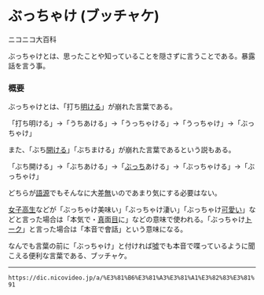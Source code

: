 # ぶっちゃけ (ブッチャケ) 
ニコニコ大百科

ぶっちゃけとは、思ったことや知っていることを隠さずに言うことである。暴露話を言う事。

### 概要

ぶっちゃけとは、「打ち[明ける](あける（明ける／開ける／空ける）)」が崩れた言葉である。

「打ち明ける」→「うちあける」→「うっちゃける」→「うっちゃけ」→「ぶっちゃけ」

また、「ぶち[開ける](あける（明ける／開ける／空ける）)」「ぶちまける」が崩れた言葉であるという説もある。

「ぶち開ける」→「ぶちあける」→「[ぶっち](https://dic.nicovideo.jp/a/%E3%81%B6%E3%81%A3%E3%81%A1)あける」→「ぶっちゃける」→「ぶっちゃけ」

どちらが[語](https://dic.nicovideo.jp/a/%E8%AA%9E)[源](https://dic.nicovideo.jp/a/%E6%BA%90)でもそんなに大差[無](https://dic.nicovideo.jp/a/%E7%84%A1)いのであまり気にする必要はない。

[女子高生](https://dic.nicovideo.jp/a/%E5%A5%B3%E5%AD%90%E9%AB%98%E7%94%9F)などが「ぶっちゃけ美味い」「ぶっちゃけ淒い」「ぶっちゃけ[可愛い](https://dic.nicovideo.jp/a/%E5%8F%AF%E6%84%9B%E3%81%84)」などと言った場合は「本気で・[真](https://dic.nicovideo.jp/a/%E7%9C%9F)面[目](https://dic.nicovideo.jp/a/%E7%9B%AE)に」などの意味で使われる。「ぶっちゃけ[トーク](https://dic.nicovideo.jp/a/%E3%83%88%E3%83%BC%E3%82%AF)」と言った場合は「本音で會話」という意味になる。

なんでも言葉の前に「ぶっちゃけ」と付ければ[噓](https://dic.nicovideo.jp/a/%E5%98%98)でも本音で喋っているように聞こえる便利な言葉である、ブッチャケ。

---
`https://dic.nicovideo.jp/a/%E3%81%B6%E3%81%A3%E3%81%A1%E3%82%83%E3%81%91`